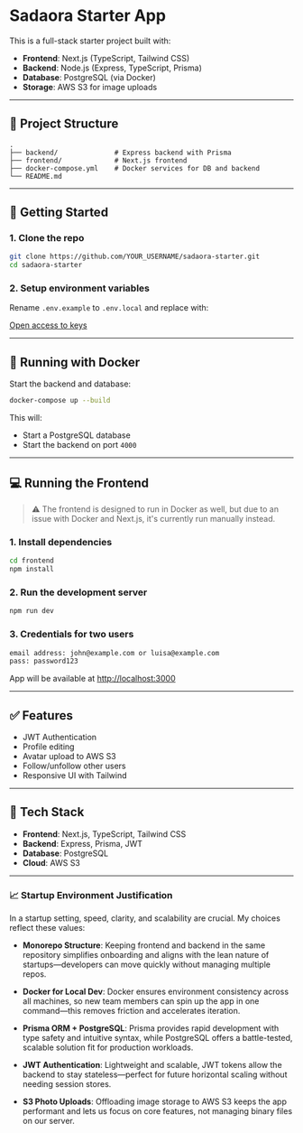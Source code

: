 # Sadaora Starter App

This is a full-stack starter project built with:

- **Frontend**: Next.js (TypeScript, Tailwind CSS)
- **Backend**: Node.js (Express, TypeScript, Prisma)
- **Database**: PostgreSQL (via Docker)
- **Storage**: AWS S3 for image uploads

---

## 📁 Project Structure

```
.
├── backend/              # Express backend with Prisma
├── frontend/             # Next.js frontend
├── docker-compose.yml    # Docker services for DB and backend
└── README.md
```

---

## 🚀 Getting Started

### 1. Clone the repo

```bash
git clone https://github.com/YOUR_USERNAME/sadaora-starter.git
cd sadaora-starter
```

### 2. Setup environment variables

Rename `.env.example` to `.env.local` and replace with:

[Open access to keys](https://docs.google.com/document/d/1ildTwjn5tYqewc9GUYIZDCc7hebDqt3yM7ygo3u-vgo/edit?usp=drive_link)

---

## 🐳 Running with Docker

Start the backend and database:

```bash
docker-compose up --build
```

This will:
- Start a PostgreSQL database
- Start the backend on port `4000`

---

## 💻 Running the Frontend
> ⚠️ The frontend is designed to run in Docker as well, but due to an issue with Docker and Next.js, it's currently run manually instead.
### 1. Install dependencies

```bash
cd frontend
npm install
```

### 2. Run the development server

```bash
npm run dev
```

### 3. Credentials for two users

```bash
email address: john@example.com or luisa@example.com
pass: password123
```

App will be available at [http://localhost:3000](http://localhost:3000)

---

## ✅ Features

- JWT Authentication
- Profile editing
- Avatar upload to AWS S3
- Follow/unfollow other users
- Responsive UI with Tailwind

---

## 🧪 Tech Stack

- **Frontend**: Next.js, TypeScript, Tailwind CSS
- **Backend**: Express, Prisma, JWT
- **Database**: PostgreSQL
- **Cloud**: AWS S3

---

### 📈 Startup Environment Justification

In a startup setting, speed, clarity, and scalability are crucial. My choices reflect these values:

- **Monorepo Structure**: Keeping frontend and backend in the same repository simplifies onboarding and aligns with the lean nature of startups—developers can move quickly without managing multiple repos.

- **Docker for Local Dev**: Docker ensures environment consistency across all machines, so new team members can spin up the app in one command—this removes friction and accelerates iteration.

- **Prisma ORM + PostgreSQL**: Prisma provides rapid development with type safety and intuitive syntax, while PostgreSQL offers a battle-tested, scalable solution fit for production workloads.

- **JWT Authentication**: Lightweight and scalable, JWT tokens allow the backend to stay stateless—perfect for future horizontal scaling without needing session stores.

- **S3 Photo Uploads**: Offloading image storage to AWS S3 keeps the app performant and lets us focus on core features, not managing binary files on our server.
